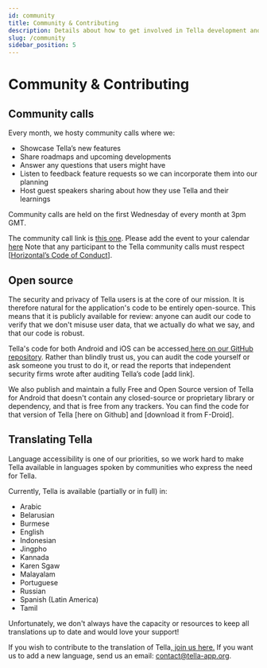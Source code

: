 ```yaml
---
id: community
title: Community & Contributing
description: Details about how to get involved in Tella development and participating in our community.
slug: /community
sidebar_position: 5
---
```


# Community & Contributing


## Community calls

Every month, we hosty community calls where we:

* Showcase Tella’s new features
* Share roadmaps and upcoming developments 
* Answer any questions that users might have 
* Listen to feedback feature requests so we can incorporate them into our planning
* Host guest speakers sharing about how they use Tella and their learnings

Community calls are held on the first Wednesday of every month at 3pm GMT. 

The community call link is [this one](https://meet.jit.si/moderated/72928f9f16445dfc04dfbba14cb65fecd979f68cb053ddae3cc936192063471f). Please add the event to your calendar [here](https://calendar.google.com/calendar/event?action=TEMPLATE&tmeid=MDM1Z252cjVkamRkMWVpb2VyNDRvOTV2NGpfMjAyMzAzMDFUMTUwMDAwWiBjYXJvQHdlYXJlaG9yaXpvbnRhbC5vcmc&tmsrc=caro%40wearehorizontal.org&scp=ALL) Note that any participant to the Tella community calls must respect [[Horizontal’s Code of Conduct](https://horizontal-org.slite.com/app/docs/E33mV5cWaJhd8x/Horizontal-Code-of-Conduct)].


## Open source

The security and privacy of Tella users is at the core of our mission. It is therefore natural for the application's code to be entirely open-source. This means that it is publicly available for review: anyone can audit our code to verify that we don't misuse user data, that we actually do what we say, and that our code is robust.

Tella's code for both Android and iOS can be accessed[ here on our GitHub repository](https://github.com/horizontal-org). Rather than blindly trust us, you can audit the code yourself or ask someone you trust to do it, or read the reports that independent security firms wrote after auditing Tella’s code [add link].

We also publish and maintain a fully Free and Open Source version of Tella for Android that doesn't contain any closed-source or proprietary library or dependency, and that is free from any trackers. You can find the code for that version of Tella [here on Github] and [download it from F-Droid].


## Translating Tella

Language accessibility is one of our priorities, so we work hard to make Tella available in languages spoken by communities who express the need for Tella.

Currently, Tella is available (partially or in full) in:



* Arabic
* Belarusian
* Burmese
* English
* Indonesian
* Jingpho
* Kannada
* Karen Sgaw
* Malayalam
* Portuguese
* Russian
* Spanish (Latin America)
* Tamil

Unfortunately, we don't always have the capacity or resources to keep all translations up to date and would love your support!

If you wish to contribute to the translation of Tella,[ join us here.](https://app.lokalise.com/public/9394139661a3d89da6fa91.77098206/) If you want us to add a new language, send us an email: [contact@tella-app.org](mailto:contact@tella-app.org).

